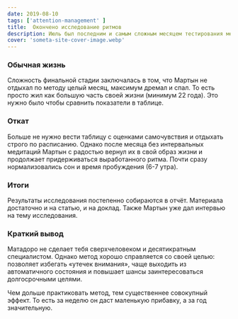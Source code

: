 ```yaml
---
date: 2019-08-10
tags: ['attention-management' ]
title:  Окончено исследование ритмов
description: Июль был последним и самым сложным месяцем тестирования метода Матадоро. Всего исследование длилось шесть с половиной месяцев.'
cover: 'someta-site-cover-image.webp'
---
```

### Обычная жизнь

Сложность финальной стадии заключалась в том, что Мартын не отдыхал по методу целый месяц, максимум дремал и спал. То есть просто жил как большую часть своей жизни (минимум 22 года). Это нужно было чтобы сравнить показатели в таблице.

### Откат

Больше не нужно вести таблицу с оценками самочувствия и отдыхать строго по расписанию. Однако после месяца без интервальных медитаций Мартын с радостью вернул их в свой образ жизни и продолжает придерживаться выработанного ритма. Почти сразу нормализовались сон и время пробуждения (6-7 утра).

### Итоги

Результаты исследования постепенно собираются в отчёт. Материала достаточно и на статью, и на доклад. Также Мартын уже дал интервью на тему исследования.

### Краткий вывод

Матадоро не сделает тебя сверхчеловеком и десятикратным специалистом. Однако метод хорошо справляется со своей целью: позволяет избегать «утечек внимания», чаще выходить из автоматичного состояния и повышает шансы заинтересоваться долгосрочными целями.

Чем дольше практиковать метод, тем существеннее совокупный эффект. То есть за неделю он даст маленькую прибавку, а за год значительную.
